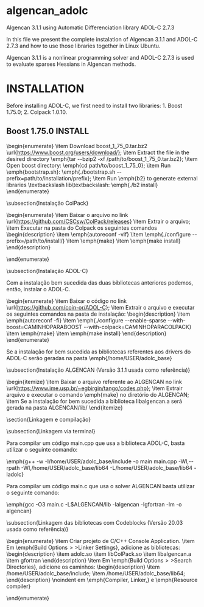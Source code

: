 # algencan_adolc
Algencan 3.1.1 using Automatic Differenciation library ADOL-C 2.7.3

In this file we present the complete instalation of Algencan 3.1.1 and ADOL-C 2.7.3 and how to use those libraries together in Linux Ubuntu.

Algencan 3.1.1 is a nonlinear programming solver and ADOL-C 2.7.3 is used to evaluate sparses Hessians in Algencan methods.

# INSTALLATION

Before installing ADOL-C, we first need to install two libraries: 1. Boost 1.75.0; 2. Colpack 1.0.10.

## Boost 1.75.0 INSTALL
\begin{enumerate}
    \item Download boost\_1\_75\_0.tar.bz2 \url{https://www.boost.org/users/download/};
    \item Extract the file in the desired directory \emph{tar --bzip2 -xf /path/to/boost\_1\_75\_0.tar.bz2};
    \item Open boost directory: \emph{cd path/to/boost\_1\_75\_0};
    \item Run \emph{bootstrap.sh}: \emph{./bootstrap.sh --prefix=path/to/installation/prefix};
    \item Run \emph{b2} to generate external libraries \textbackslash lib\textbackslash: \emph{./b2 install} 
\end{enumerate}

\subsection{Instalação ColPack}

\begin{enumerate}
    \item Baixar o arquivo no link \url{https://github.com/CSCsw/ColPack/releases}
    \item Extrair o arquivo;
    \item Executar na pasta do Colpack os seguintes comandos
    \begin{description}
        \item \emph{autoreconf -vif}
        \item \emph{./configure --prefix=/path/to/install/}
        \item \emph{make}
        \item \emph{make install}
    \end{description}
    
\end{enumerate}

\subsection{Instalação ADOL-C}

Com a instalação bem sucedida das duas bibliotecas anteriores podemos, então, instalar o ADOL-C.

\begin{enumerate}
    \item Baixar o código no link \url{https://github.com/coin-or/ADOL-C};
    \item Extrair o arquivo e executar os seguintes comandos na pasta de instalação:
    \begin{description}
        \item \emph{autoreconf -fi}
        \item \emph{./configure --enable-sparse --with-boost=CAMINHOPARABOOST --with-colpack=CAMINHOPARACOLPACK}
        \item \emph{make}
        \item \emph{make install}
    \end{description}
\end{enumerate}

Se a instalação for bem sucedida as bibliotecas referentes aos drivers do ADOL-C serão geradas na pasta \emph{/home/USER/adolc\_base} 

\subsection{Instalação ALGENCAN (Versão 3.1.1 usada como referência)}

\begin{itemize}
    \item Baixar o arquivo referente ao ALGENCAN no link \url{https://www.ime.usp.br/~egbirgin/tango/codes.php};
    \item Extrair arquivo e executar o comando \emph{make} no diretório do ALGENCAN;
    \item Se a instalação for bem sucedida a biblioteca libalgencan.a será gerada na pasta ALGENCAN/lib/
\end{itemize}

\section{Linkagem e compilação}

\subsection{Linkagem via terminal}

Para compilar um código main.cpp que usa a biblioteca ADOL-C, basta utilizar o seguinte comando:

\emph{g++ -w -I/home/USER/adolc\_base/include -o main main.cpp -Wl,--rpath -Wl,/home/USER/adolc\_base/lib64 -L/home/USER/adolc\_base/lib64 -ladolc}

Para compilar um código main.c que usa o solver ALGENCAN basta utilizar o seguinte comando:

\emph{gcc -O3 main.c -L\$ALGENCAN/lib -lalgencan -lgfortran -lm -o algencan}

\subsection{Linkagem das bibliotecas com Codeblocks (Versão 20.03 usada como referência)}

\begin{enumerate}
    \item Criar projeto de C/C++ Console Application.
    \item Em \emph{Build Options$>>$Linker Settings}, adicione as bibliotecas:
    \begin{description}
        \item adolc.so
        \item libColPack.so
        \item libalgencan.a
        \item gfortran
    \end{description}
    \item Em \emph{Build Options$>>$Search Directories}, adicione os caminhos:
    \begin{description}
        \item /home/USER/adolc\_base/include;
        \item /home/USER/adolc\_base/lib64;
    \end{description}
    \noindent em \emph{Compiler, Linker,} e \emph{Resource compiler}
    
\end{enumerate}
